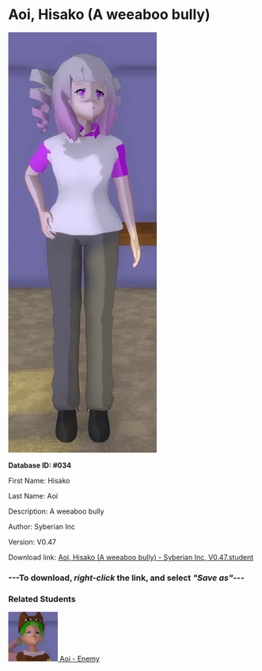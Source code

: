 # Aoi, Hisako (A weeaboo bully)

<img src="Files/Aoi, Hisako (A weeaboo bully).png" title="Aoi, Hisako (A weeaboo bully) - Syberian Inc, V0.47">

**Database ID: #034**

First Name: Hisako

Last Name: Aoi

Description: A weeaboo bully

Author: Syberian Inc

Version: V0.47

Download link: <a href="https://raw.githubusercontent.com/Arbiter1223/Daigaku-Gurashi-Custom-Students/master/Students/Files/Aoi%2C%20Hisako%20(A%20weeaboo%20bully)%20-%20Syberian%20Inc%2C%20V0.47.student">Aoi, Hisako (A weeaboo bully) - Syberian Inc, V0.47.student</a>

### ---**To download, _right-click_ the link, and select _"Save as"_**---

### Related Students

<a href="Hisako, Aoi (Easiest girlfriend ever).md"><img src="Files/Thumbs/Hisako, Aoi (Easiest girlfriend ever).png" height="100" width="100" title="Hisako, Aoi (Easiest girlfriend ever) - Syberian Inc, V0.47"></a><a href="Hisako, Aoi (Easiest girlfriend ever).md"> Aoi - Enemy</a>

